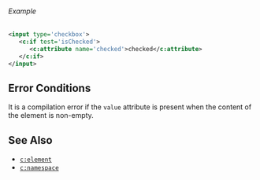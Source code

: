 
<div class="note eg" markdown="1">

###### Example
```xml
<input type='checkbox'>
   <c:if test='isChecked'>
      <c:attribute name='checked'>checked</c:attribute>
   </c:if>
</input>
```

</div>

## Error Conditions

It is a compilation error if the `value` attribute is present when the content of the element is non-empty.

## See Also

- [`c:element`](element.html)
- [`c:namespace`](namespace.html)
